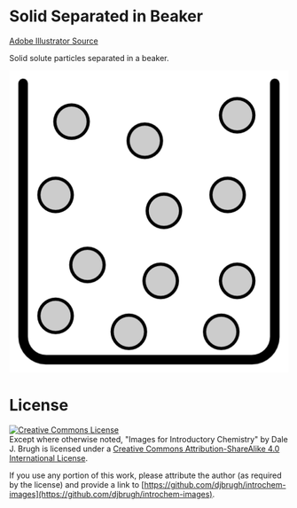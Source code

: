 # Solid Separated in Beaker

[Adobe Illustrator Source](solid-separated-in-beaker.ai)

Solid solute particles separated in a beaker. 

![Image](solid-separated-in-beaker.png)

# License

[![Creative Commons License][image-1]][1]  
Except where otherwise noted, "Images for Introductory Chemistry" by Dale J. Brugh is licensed under a [Creative Commons Attribution-ShareAlike 4.0 International License][1]. 

If you use any portion of this work, please attribute the author (as required by the license) and provide a link to [https://github.com/djbrugh/introchem-images](https://github.com/djbrugh/introchem-images). 

[1]:    http://creativecommons.org/licenses/by-sa/4.0/

[image-1]:  https://i.creativecommons.org/l/by-sa/4.0/88x31.png